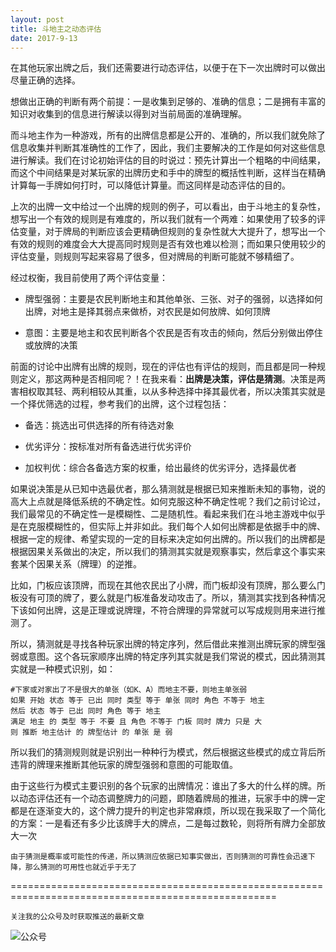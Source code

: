 ```yaml
---
layout: post
title: 斗地主之动态评估
date: 2017-9-13
---
```

在其他玩家出牌之后，我们还需要进行动态评估，以便于在下一次出牌时可以做出尽量正确的选择。

想做出正确的判断有两个前提：一是收集到足够的、准确的信息；二是拥有丰富的知识对收集到的信息进行解读以得到对当前局面的准确理解。

而斗地主作为一种游戏，所有的出牌信息都是公开的、准确的，所以我们就免除了信息收集并判断其准确性的工作了，因此，我们主要解决的工作是如何对这些信息进行解读。我们在讨论初始评估的目的时说过：预先计算出一个粗略的中间结果，而这个中间结果是对某玩家的出牌历史和手中的牌型的概括性判断，这样当在精确计算每一手牌如何打时，可以降低计算量。而这同样是动态评估的目的。

上次的出牌一文中给过一个出牌的规则的例子，可以看出，由于斗地主的复杂性，想写出一个有效的规则是有难度的，所以我们就有一个两难：如果使用了较多的评估变量，对于牌局的判断应该会更精确但规则的复杂性就大大提升了，想写出一个有效的规则的难度会大大提高同时规则是否有效也难以检测；而如果只使用较少的评估变量，则规则写起来容易了很多，但对牌局的判断可能就不够精细了。

经过权衡，我目前使用了两个评估变量：

- 牌型强弱：主要是农民判断地主和其他单张、三张、对子的强弱，以选择如何出牌，对地主是择其弱点来做桥，对农民是如何放牌、如何顶牌

- 意图：主要是地主和农民判断各个农民是否有攻击的倾向，然后分别做出停住或放牌的决策

前面的讨论中出牌有出牌的规则，现在的评估也有评估的规则，而且都是同一种规则定义，那这两种是否相同呢？！在我来看：**出牌是决策，评估是猜测**。决策是两害相权取其轻、两利相较从其重，以从多种选择中择其最优者，所以决策其实就是一个择优筛选的过程，参考我们的出牌，这个过程包括：

- 备选：挑选出可供选择的所有待选对象

- 优劣评分：按标准对所有备选进行优劣评价

- 加权判优：综合各备选方案的权重，给出最终的优劣评分，选择最优者

如果说决策是从已知中选最优者，那么猜测就是根据已知来推断未知的事物，说的高大上点就是降低系统的不确定性。如何克服这种不确定性呢？我们之前讨论过，我们最常见的不确定性一是模糊性、二是随机性。看起来我们在斗地主游戏中似乎是在克服模糊性的，但实际上并非如此。我们每个人如何出牌都是依据手中的牌、根据一定的规律、希望实现的一定的目标来决定如何出牌的。所以我们的出牌都是根据因果关系做出的决定，所以我们的猜测其实就是观察事实，然后拿这个事实来套某个因果关系（牌理）的逆推。

比如，门板应该顶牌，而现在其他农民出了小牌，而门板却没有顶牌，那么要么门板没有可顶的牌了，要么就是门板准备发动攻击了。所以，猜测其实找到各种情况下该如何出牌，这是正理或说牌理，不符合牌理的异常就可以写成规则用来进行推测了。

所以，猜测就是寻找各种玩家出牌的特定序列，然后借此来推测出牌玩家的牌型强弱或意图。这个各玩家顺序出牌的特定序列其实就是我们常说的模式，因此猜测其实就是一种模式识别，如：

    #下家或对家出了不是很大的单张（如K、A）而地主不要，则地主单张弱
    如果 开始 状态 等于 已出 同时 类型 等于 单张 同时 角色 不等于 地主 
    然后 状态 等于 已出 同时 角色 等于 地主 
    满足 地主 的 类型 等于 不要 且 角色 不等于 门板 同时 牌力 只是 大 
    则 推断 地主估计 的 牌型估计 的 单张 是 弱

所以我们的猜测规则就是识别出一种种行为模式，然后根据这些模式的成立背后所违背的牌理来推断其他玩家的牌型强弱和意图的可能取值。

由于这些行为模式主要识别的各个玩家的出牌情况：谁出了多大的什么样的牌。所以动态评估还有一个动态调整牌力的问题，即随着牌局的推进，玩家手中的牌一定都是在逐渐变大的，这个牌力提升的判定也非常麻烦，所以现在我采取了一个简化的方案：一是看还有多少比该牌手大的牌点，二是每过数轮，则将所有牌力全部放大一次

`由于猜测是概率或可能性的传递，所以猜测应依据已知事实做出，否则猜测的可靠性会迅速下降，那么猜测的可用性也就近乎于无了`

====================================================================================================

`关注我的公众号及时获取推送的最新文章`

  ![公众号](http://course.pythonpi.top:10008/images/qrcode.jpg)

